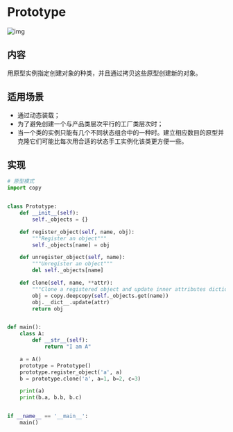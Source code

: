 # Prototype

![img](https://images2017.cnblogs.com/blog/1168194/201711/1168194-20171118143918531-453022604.png)

## 内容

用原型实例指定创建对象的种类，并且通过拷贝这些原型创建新的对象。

## 适用场景

- 通过动态装载；
- 为了避免创建一个与产品类层次平行的工厂类层次时；
- 当一个类的实例只能有几个不同状态组合中的一种时。建立相应数目的原型并克隆它们可能比每次用合适的状态手工实例化该类更方便一些。

## 实现

```python
# 原型模式
import copy


class Prototype:
    def __init__(self):
        self._objects = {}

    def register_object(self, name, obj):
        """Register an object"""
        self._objects[name] = obj

    def unregister_object(self, name):
        """Unregister an object"""
        del self._objects[name]

    def clone(self, name, **attr):
        """Clone a registered object and update inner attributes dictionary"""
        obj = copy.deepcopy(self._objects.get(name))
        obj.__dict__.update(attr)
        return obj


def main():
    class A:
        def __str__(self):
            return "I am A"

    a = A()
    prototype = Prototype()
    prototype.register_object('a', a)
    b = prototype.clone('a', a=1, b=2, c=3)

    print(a)
    print(b.a, b.b, b.c)


if __name__ == '__main__':
    main()
```

